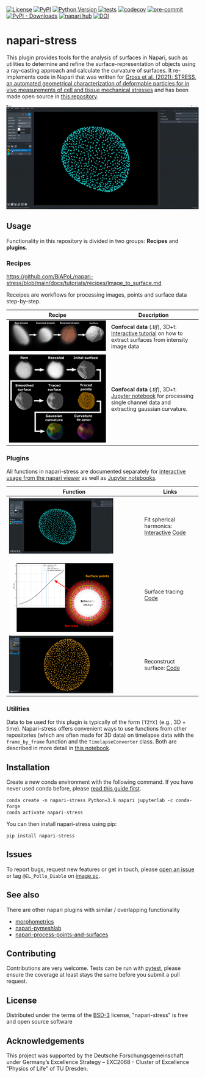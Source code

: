 [![License](https://img.shields.io/pypi/l/napari-stress.svg?color=green)](https://github.com/biapol/napari-stress/raw/master/LICENSE)
[![PyPI](https://img.shields.io/pypi/v/napari-stress.svg?color=green)](https://pypi.org/project/napari-stress)
[![Python Version](https://img.shields.io/pypi/pyversions/napari-stress.svg?color=green)](https://python.org)
[![tests](https://github.com/BiAPoL/napari-stress/actions/workflows/test_and_deploy.yml/badge.svg)](https://github.com/BiAPoL/napari-stress/actions/workflows/test_and_deploy.yml)
[![codecov](https://codecov.io/gh/BiAPoL/napari-stress/branch/main/graph/badge.svg?token=ZXQGREJAT9)](https://codecov.io/gh/BiAPoL/napari-stress)
[![pre-commit](https://img.shields.io/badge/pre--commit-enabled-brightgreen?logo=pre-commit&logoColor=white)](https://github.com/pre-commit/pre-commit)
[![PyPI - Downloads](https://img.shields.io/pypi/dm/napari-stress.svg)](https://pypistats.org/packages/napari-stress)
[![napari hub](https://img.shields.io/endpoint?url=https://api.napari-hub.org/shields/napari-stress)](https://www.napari-hub.org/plugins/napari-stress)
[![DOI](https://zenodo.org/badge/DOI/10.5281/zenodo.6607329.svg)](https://doi.org/10.5281/zenodo.6607329)

# napari-stress

This plugin provides tools for the analysis of surfaces in Napari, such as utilities to determine and refine the surface-representation of objects using a ray-casting approach and calculate the curvature of surfaces. 
It re-implements code in Napari that was written for [Gross et al. (2021): STRESS, an automated geometrical characterization of deformable particles for in vivo measurements of cell and tissue mechanical stresses](https://www.biorxiv.org/content/10.1101/2021.03.26.437148v1) 
and has been made open source in [this repository](https://github.com/campaslab/STRESS).

![](https://github.com/BiAPoL/napari-stress/raw/main/docs/imgs/function_gifs/spherical_harmonics.gif)

## Usage

Functionality in this repository is divided in two groups: **Recipes** and **plugins**.

### Recipes
https://github.com/BiAPoL/napari-stress/blob/main/docs/tutorials/recipes/Image_to_surface.md

Receipes are workflows for processing images, points and surface data step-by-step.

| Recipe| Description |
| --- | --- |
| <img src="https://github.com/BiAPoL/napari-stress/blob/main/docs/tutorials/recipes/_image_to_surface_imgs/workflow.png" width="100%"> | **Confocal data** (*.tif*), 3D+t: [Interactive tutorial](https://github.com/BiAPoL/napari-stress/blob/main/docs/tutorials/recipes/Image_to_surface.md) on how to extract surfaces from intensity image data |
|<img src="https://github.com/BiAPoL/napari-stress/blob/main/docs/imgs/confocal/workflow.png" width="100%">| **Confocal data** (*.tif*), 3D+t:  [Jupyter notebook](https://github.com/BiAPoL/napari-stress/blob/main/docs/tutorials/recipes/Process_confocal.ipynb) for processing single channel data and extracting gaussian curvature.|


### Plugins

All functions in napari-stress are documented separately for [interactive usage from the napari viewer](https://github.com/BiAPoL/napari-stress/blob/main/docs/tutorials/point_and_click) as well as [Jupyter notebooks](https://github.com/BiAPoL/napari-stress/main/docs/tutorials/demo). 

|Function| Links |
| --- | --- |
|<img src="https://github.com/BiAPoL/napari-stress/blob/main/docs/imgs/function_gifs/spherical_harmonics.gif" width="80%"> |Fit spherical harmonics: [Interactive](https://github.com/BiAPoL/napari-stress/blob/docs/tutorials/point_and_click/demo_spherical_harmonics.md) [Code](https://github.com/BiAPoL/napari-stress/raw/main/docs/tutorials/demo/demo_spherical_harmonics.ipynb) |
|<img src="https://github.com/BiAPoL/napari-stress/blob/main/docs/imgs/viewer_screenshots/surface_tracing1.png" width="80%"> |Surface tracing: [Code](https://github.com/BiAPoL/napari-stress/raw/main/docs/tutorials/demo/demo_surface_tracing.ipynb) |
|<img src="https://github.com/BiAPoL/napari-stress/blob/main/docs/imgs/function_gifs/surface_reconstruction.gif" width="80%">|Reconstruct surface: [Code](https://github.com/BiAPoL/napari-stress/blob/main/docs/tutorials/demo/demo_surface_reconstruction.ipynb)|

### Utilities

Data to be used for this plugin is typically of the form `[TZYX]` (e.g., 3D + time). 
Napari-stress offers convenient ways to use functions from other repositories (which are often made for 3D data) on timelapse data with the `frame_by_frame` function and the `TimelapseConverter` class. 
Both are described in more detail in [this notebook](https://github.com/BiAPoL/napari-stress/blob/main/docs/notebooks/demo/demo_timelapse_processing.ipynb).

## Installation

Create a new conda environment with the following command. 
If you have never used conda before, please [read this guide first](https://biapol.github.io/blog/johannes_mueller/anaconda_getting_started/).

```
conda create -n napari-stress Python=3.9 napari jupyterlab -c conda-forge
conda activate napari-stress
```

You can then install napari-stress using pip:

```
pip install napari-stress
```

## Issues

To report bugs, request new features or get in touch, please [open an issue](https://github.com/BiAPoL/napari-stress/issues) or tag `@EL_Pollo_Diablo` on [image.sc](https://forum.image.sc/).

## See also

There are other napari plugins with similar / overlapping functionality

* [morphometrics](https://www.napari-hub.org/plugins/morphometrics)
* [napari-pymeshlab](https://www.napari-hub.org/plugins/napari-pymeshlab)
* [napari-process-points-and-surfaces](https://www.napari-hub.org/plugins/napari-process-points-and-surfaces)

## Contributing

Contributions are very welcome. Tests can be run with [pytest], please ensure
the coverage at least stays the same before you submit a pull request.

## License

Distributed under the terms of the [BSD-3] license,
"napari-stress" is free and open source software

## Acknowledgements
This project was supported by the Deutsche Forschungsgemeinschaft under Germany’s Excellence Strategy – EXC2068 - Cluster of Excellence "Physics of Life" of TU Dresden.

[BSD-3]: http://opensource.org/licenses/BSD-3-Clause
[pytest]: https://docs.pytest.org/en/7.0.x/
